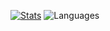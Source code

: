 [![Stats](https://github-readme-stats.vercel.app/api?username=tangerineey&show_icons=true&theme=holi&hide_border=true)](https://github.com/anuraghazra/github-readme-stats)
![Languages](https://github-readme-stats.vercel.app/api/top-langs/?username=tangerineey&layout=compact&theme=holi&langs_count=8&hide_border=true)
